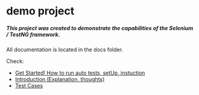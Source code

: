# demo project

##### This project was created to demonstrate the capabilities of the Selenium / TestNG framework. 

All documentation is located in the docs folder.

Check:
* [Get Started! How to run auto tests, setUp, instuction](https://github.com/yury-chislov/demo/blob/master/docs/Get_Started.md)
* [Introduction (Explanation, thoughts)](https://github.com/yury-chislov/demo/blob/master/docs/Introduction%20.md)
* [Test Cases](https://github.com/yury-chislov/demo/blob/master/docs/TestCases.md)

